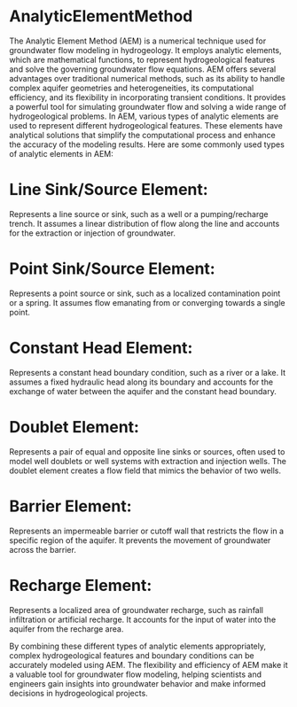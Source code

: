 # AnalyticElementMethod
The Analytic Element Method (AEM) is a numerical technique used for groundwater flow modeling in hydrogeology. It employs analytic elements, which are mathematical functions, to represent hydrogeological features and solve the governing groundwater flow equations. 
AEM offers several advantages over traditional numerical methods, such as its ability to handle complex aquifer geometries and heterogeneities, its computational efficiency, and its flexibility in incorporating transient conditions. It provides a powerful tool for simulating groundwater flow and solving a wide range of hydrogeological problems. In AEM, various types of analytic elements are used to represent different hydrogeological features. These elements have analytical solutions that simplify the computational process and enhance the accuracy of the modeling results. Here are some commonly used types of analytic elements in AEM:

# Line Sink/Source Element:
  Represents a line source or sink, such as a well or a pumping/recharge trench. It assumes a linear distribution of flow along the line and accounts for the extraction or injection of groundwater.

# Point Sink/Source Element:
  Represents a point source or sink, such as a localized contamination point or a spring. It assumes flow emanating from or converging towards a single point.

# Constant Head Element: 
 Represents a constant head boundary condition, such as a river or a lake. It assumes a fixed hydraulic head along its boundary and accounts for the exchange of water between the aquifer and the constant head boundary.

# Doublet Element: 
  Represents a pair of equal and opposite line sinks or sources, often used to model well doublets or well systems with extraction and injection wells. The doublet element creates a flow field that mimics the behavior of two wells.

# Barrier Element: 
Represents an impermeable barrier or cutoff wall that restricts the flow in a specific region of the aquifer. It prevents the movement of groundwater across the barrier.

# Recharge Element:
Represents a localized area of groundwater recharge, such as rainfall infiltration or artificial recharge. It accounts for the input of water into the aquifer from the recharge area.

By combining these different types of analytic elements appropriately, complex hydrogeological features and boundary conditions can be accurately modeled using AEM. The flexibility and efficiency of AEM make it a valuable tool for groundwater flow modeling, helping scientists and engineers gain insights into groundwater behavior and make informed decisions in hydrogeological projects.






